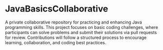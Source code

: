 # JavaBasicsCollaborative
A private collaborative repository for practicing and enhancing Java programming skills. This project focuses on basic coding challenges, where participants can solve problems and submit their solutions via pull requests for review. Contributions will follow a structured process to encourage learning, collaboration, and coding best practices.
